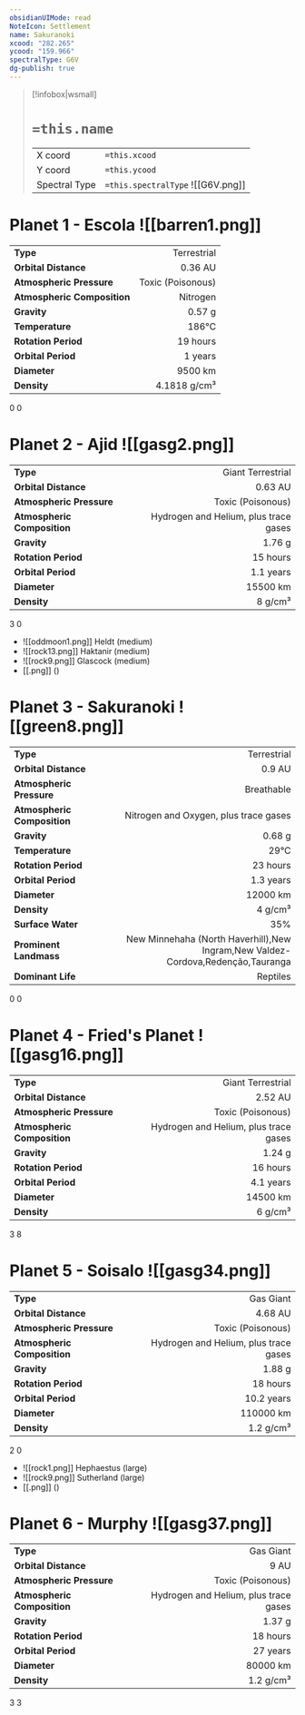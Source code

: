 ```yaml
---
obsidianUIMode: read
NoteIcon: Settlement
name: Sakuranoki
xcood: "282.265"
ycood: "159.966"
spectralType: G6V
dg-publish: true
---
```

> [!infobox|wsmall]
> # `=this.name`
> | | |
> | - | - |
> | X coord | `=this.xcood` |
> | Y coord| `=this.ycood` |
> | Spectral Type | `=this.spectralType` ![[G6V.png]] |

# Planet 1 - Escola ![[barren1.png]]
|                             |                           |
| --------------------------- | -------------------------:|
| **Type**                    |             Terrestrial |
| **Orbital Distance**        |   0.36 AU |
| **Atmospheric Pressure**    |       Toxic (Poisonous) |
| **Atmospheric Composition** |      Nitrogen |
| **Gravity**                 |        0.57 g |
| **Temperature**             |    186°C |
| **Rotation Period**         |  19 hours |
| **Orbital Period** | 1 years |
| **Diameter**                |      9500 km | 
| **Density**                 |    4.1818 g/cm³ |



0
0



# Planet 2 - Ajid ![[gasg2.png]]
|                             |                           |
| --------------------------- | -------------------------:|
| **Type**                    |             Giant Terrestrial |
| **Orbital Distance**        |   0.63 AU |
| **Atmospheric Pressure**    |       Toxic (Poisonous) |
| **Atmospheric Composition** |      Hydrogen and Helium, plus trace gases |
| **Gravity**                 |        1.76 g |
| **Rotation Period**         |  15 hours |
| **Orbital Period** | 1.1 years |
| **Diameter**                |      15500 km | 
| **Density**                 |    8 g/cm³ |



3
0

- ![[oddmoon1.png]] Heldt (medium)
- ![[rock13.png]] Haktanir (medium)
- ![[rock9.png]] Glascock (medium)
- [[.png]]  ()

# Planet 3 - Sakuranoki ![[green8.png]]
|                             |                           |
| --------------------------- | -------------------------:|
| **Type**                    |             Terrestrial |
| **Orbital Distance**        |   0.9 AU |
| **Atmospheric Pressure**    |       Breathable |
| **Atmospheric Composition** |      Nitrogen and Oxygen, plus trace gases |
| **Gravity**                 |        0.68 g |
| **Temperature**             |    29°C |
| **Rotation Period**         |  23 hours |
| **Orbital Period** | 1.3 years |
| **Diameter**                |      12000 km | 
| **Density**                 |    4 g/cm³ |
| **Surface Water**           |           35% | 
| **Prominent Landmass**      |         New Minnehaha (North Haverhill),New Ingram,New Valdez-Cordova,Redenção,Tauranga | 
| **Dominant Life**           |         Reptiles |



0
0



# Planet 4 - Fried's Planet ![[gasg16.png]]
|                             |                           |
| --------------------------- | -------------------------:|
| **Type**                    |             Giant Terrestrial |
| **Orbital Distance**        |   2.52 AU |
| **Atmospheric Pressure**    |       Toxic (Poisonous) |
| **Atmospheric Composition** |      Hydrogen and Helium, plus trace gases |
| **Gravity**                 |        1.24 g |
| **Rotation Period**         |  16 hours |
| **Orbital Period** | 4.1 years |
| **Diameter**                |      14500 km | 
| **Density**                 |    6 g/cm³ |



3
8



# Planet 5 - Soisalo ![[gasg34.png]]
|                             |                           |
| --------------------------- | -------------------------:|
| **Type**                    |             Gas Giant |
| **Orbital Distance**        |   4.68 AU |
| **Atmospheric Pressure**    |       Toxic (Poisonous) |
| **Atmospheric Composition** |      Hydrogen and Helium, plus trace gases |
| **Gravity**                 |        1.88 g |
| **Rotation Period**         |  18 hours |
| **Orbital Period** | 10.2 years |
| **Diameter**                |      110000 km | 
| **Density**                 |    1.2 g/cm³ |



2
0

- ![[rock1.png]] Hephaestus (large)
- ![[rock9.png]] Sutherland (large)
- [[.png]]  ()

# Planet 6 - Murphy ![[gasg37.png]]
|                             |                           |
| --------------------------- | -------------------------:|
| **Type**                    |             Gas Giant |
| **Orbital Distance**        |   9 AU |
| **Atmospheric Pressure**    |       Toxic (Poisonous) |
| **Atmospheric Composition** |      Hydrogen and Helium, plus trace gases |
| **Gravity**                 |        1.37 g |
| **Rotation Period**         |  18 hours |
| **Orbital Period** | 27 years |
| **Diameter**                |      80000 km | 
| **Density**                 |    1.2 g/cm³ |



3
3



